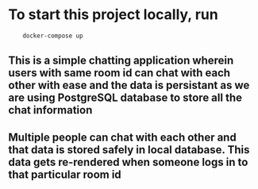 # To start this project locally, run 

```bash
    docker-compose up
```


## This is a simple chatting application wherein users with same room id can chat with each other with ease and the data is persistant as we are using PostgreSQL database to store all the chat information

## Multiple people can chat with each other and that data is stored safely in local database. This data gets re-rendered when someone logs in to that particular room id 